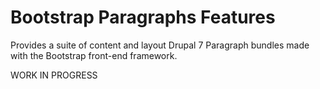 # Bootstrap Paragraphs Features
Provides a suite of content and layout Drupal 7 Paragraph bundles made with the Bootstrap front-end framework.

WORK IN PROGRESS
